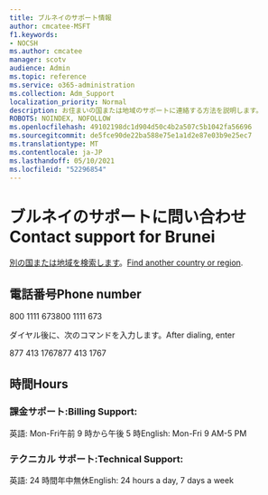 ```yaml
---
title: ブルネイのサポート情報
author: cmcatee-MSFT
f1.keywords:
- NOCSH
ms.author: cmcatee
manager: scotv
audience: Admin
ms.topic: reference
ms.service: o365-administration
ms.collection: Adm_Support
localization_priority: Normal
description: お住まいの国または地域のサポートに連絡する方法を説明します。
ROBOTS: NOINDEX, NOFOLLOW
ms.openlocfilehash: 49102198dc1d904d50c4b2a507c5b1042fa56696
ms.sourcegitcommit: de5fce90de22ba588e75e1a1d2e87e03b9e25ec7
ms.translationtype: MT
ms.contentlocale: ja-JP
ms.lasthandoff: 05/10/2021
ms.locfileid: "52296854"
---
```

# <a name="contact-support-for-brunei"></a><span data-ttu-id="c30c2-103">ブルネイのサポートに問い合わせ</span><span class="sxs-lookup"><span data-stu-id="c30c2-103">Contact support for Brunei</span></span>

<span data-ttu-id="c30c2-104">[別の国または地域を検索します](../../business-video/get-help-support.md)。</span><span class="sxs-lookup"><span data-stu-id="c30c2-104">[Find another country or region](../../business-video/get-help-support.md).</span></span>

## <a name="phone-number"></a><span data-ttu-id="c30c2-105">電話番号</span><span class="sxs-lookup"><span data-stu-id="c30c2-105">Phone number</span></span>
<span data-ttu-id="c30c2-106">800 1111 673</span><span class="sxs-lookup"><span data-stu-id="c30c2-106">800 1111 673</span></span>

<span data-ttu-id="c30c2-107">ダイヤル後に、次のコマンドを入力します。</span><span class="sxs-lookup"><span data-stu-id="c30c2-107">After dialing, enter</span></span>

<span data-ttu-id="c30c2-108">877 413 1767</span><span class="sxs-lookup"><span data-stu-id="c30c2-108">877 413 1767</span></span>

## <a name="hours"></a><span data-ttu-id="c30c2-109">時間</span><span class="sxs-lookup"><span data-stu-id="c30c2-109">Hours</span></span>
### <a name="billing-support"></a><span data-ttu-id="c30c2-110">課金サポート:</span><span class="sxs-lookup"><span data-stu-id="c30c2-110">Billing Support:</span></span>

<span data-ttu-id="c30c2-111">英語: Mon-Fri午前 9 時から午後 5 時</span><span class="sxs-lookup"><span data-stu-id="c30c2-111">English: Mon-Fri 9 AM-5 PM</span></span>

### <a name="technical-support"></a><span data-ttu-id="c30c2-112">テクニカル サポート:</span><span class="sxs-lookup"><span data-stu-id="c30c2-112">Technical Support:</span></span>

<span data-ttu-id="c30c2-113">英語: 24 時間年中無休</span><span class="sxs-lookup"><span data-stu-id="c30c2-113">English: 24 hours a day, 7 days a week</span></span>
